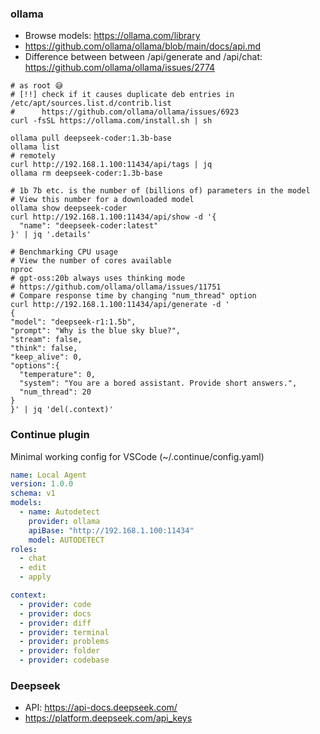 ### ollama
* Browse models: https://ollama.com/library
* https://github.com/ollama/ollama/blob/main/docs/api.md
* Difference between between /api/generate and /api/chat: https://github.com/ollama/ollama/issues/2774
```shell
# as root 😅
# [!!] check if it causes duplicate deb entries in /etc/apt/sources.list.d/contrib.list
#      https://github.com/ollama/ollama/issues/6923
curl -fsSL https://ollama.com/install.sh | sh

ollama pull deepseek-coder:1.3b-base
ollama list
# remotely
curl http://192.168.1.100:11434/api/tags | jq
ollama rm deepseek-coder:1.3b-base

# 1b 7b etc. is the number of (billions of) parameters in the model
# View this number for a downloaded model
ollama show deepseek-coder
curl http://192.168.1.100:11434/api/show -d '{
  "name": "deepseek-coder:latest"
}' | jq '.details'

# Benchmarking CPU usage
# View the number of cores available
nproc
# gpt-oss:20b always uses thinking mode
# https://github.com/ollama/ollama/issues/11751
# Compare response time by changing "num_thread" option
curl http://192.168.1.100:11434/api/generate -d '
{  
"model": "deepseek-r1:1.5b",  
"prompt": "Why is the blue sky blue?",  
"stream": false,
"think": false,
"keep_alive": 0,
"options":{
  "temperature": 0,
  "system": "You are a bored assistant. Provide short answers.",
  "num_thread": 20
}
}' | jq 'del(.context)'
```
### Continue plugin
Minimal working config for VSCode (~/.continue/config.yaml)
```yaml
name: Local Agent
version: 1.0.0
schema: v1
models:
  - name: Autodetect
    provider: ollama
    apiBase: "http://192.168.1.100:11434"
    model: AUTODETECT
roles:
  - chat
  - edit
  - apply

context:
  - provider: code
  - provider: docs
  - provider: diff
  - provider: terminal
  - provider: problems
  - provider: folder
  - provider: codebase
```
### Deepseek
* API: https://api-docs.deepseek.com/
* https://platform.deepseek.com/api_keys
